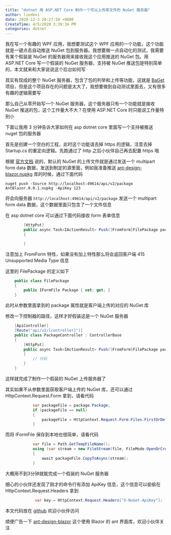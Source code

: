 ```yaml
---
title: "dotnet 用 ASP.NET Core 制作一个可以上传库文件的 NuGet 服务器"
author: lindexi
date: 2020-12-3 20:27:50 +0800
CreateTime: 4/5/2020 3:39:34 PM
categories: dotnet
---
```


我在写一个有趣的 WPF 应用，我想要测试这个 WPF 应用的一个功能，这个功能就是一键点击自动推送 NuGet 包到服务器。我想要做一点自动化的测试，我需要有某个假装是 NuGet 的服务器用来接收我这个应用推送的 NuGet 包。用 ASP.NET Core 写一个假装的 NuGet 服务器，支持被 NuGet 推送包是特别简单的，本文就来和大家说说这个后台如何写

<!--more-->


<!-- CreateTime:4/5/2020 3:39:34 PM -->



其实有现成的整个 NuGet 服务器，包含了包的列举和上传等功能，这就是 [BaGet](https://github.com/loic-sharma/BaGet ) 项目，但是这个项目存在的问题是太大了，我想要做到自动测试里面去，又有很多有趣的逻辑需要写

那么自己从零开始写一个 NuGet 服务器，这个服务器只有一个功能就是接收 NuGet 推送的包，这个工作量大不大？在使用 ASP.NET Core 时只能说工作量特别小

下面让我用 3 分钟告诉大家如何在 asp dotnet core 里面写一个支持被推送 nuget 包的服务器

首先是创建一个空白的工程，此时这个功能请去掉 https 的逻辑，注意去掉 Startup.cs 的重定向逻辑。先跑通过了 http 之后小伙伴自己再去配置 https 哦

根据 [官方文档](https://docs.microsoft.com/en-us/nuget/api/package-publish-resource ) 说的，默认的 NuGet 的上传文件就是通过发送一个 multipart form data 数据，发送到制定的源里面，例如我准备推送 [ant-design-blazor.nupkg](https://github.com/lindexi/ant-design-blazor ) 库的时候，通过下面代码

```
nuget push -Source http://localhost:49614/api/v2/package AntBlazor.0.0.1.nupkg -ApiKey 123
```

将会向服务器 `http://localhost:49614/api/v2/package` 发送一个 multipart form data 数据，这个数据里面只包含了一个文件信息

在 asp dotnet core 可以通过下面代码接收 form 表单信息

```csharp
        [HttpPut]
        public async Task<IActionResult> Push([FromForm]FilePackage package)
        {

        }
```

注意加上 FromForm 特性，如果没有加上特性那么将会返回客户端 415 Unsupported Media Type 信息

这里的 FilePackage 的定义如下

```csharp
    public class FilePackage
    {
        public IFormFile Package { set; get; }
    }
```

此时从参数里面拿到的 package 属性就是客户端上传的对应的 NuGet 库

修改一下控制器的路径，这样才好假装这是一个 NuGet 服务器

```csharp
    [ApiController]
    [Route("api/v2/[controller]")]
    public class PackageController : ControllerBase
    {
        [HttpPut]
        public async Task<IActionResult> Push([FromForm]FilePackage package)
        {
        	// 代码
        }
    }
```

这样就完成了制作一个假装的 NuGet 上传服务器了

其实如果不从参数里面获取客户端上传的 NuGet 库，还可以通过 HttpContext.Request.Form 拿到，请看代码

```csharp
            var packageFile = package.Package;
            if (packageFile == null)
            {
                packageFile = HttpContext.Request.Form.Files.FirstOrDefault();
            }
```

而将 IFormFile 保存到本地也很简单，请看代码

```csharp
            var file = Path.GetTempFileName();
            using (var stream = new FileStream(file, FileMode.OpenOrCreate))
            {
                await packageFile.CopyToAsync(stream);
            }
```

大概用不到3分钟就能完成一个假装的 NuGet 服务器

细心的小伙伴还发现了刚才的命令行有添加 ApiKey 信息，这个信息可以偷偷在 HttpContext.Request.Headers 拿到

```csharp
             var key = HttpContext.Request.Headers["X-NuGet-ApiKey"];
```

本文代码放在 [github](https://github.com/lindexi/lindexi_gd/tree/457ebad9ce3895bde7c76ae60bd8c4c4be6f93b4/AluwemjealayCheedeaweabewairhur) 欢迎小伙伴访问

顺便广告一下 [ant-design-blazor](https://github.com/ElderJames/ant-design-blazor ) 这个使用 Blazor 的 ant 界面库，欢迎小伙伴关注


